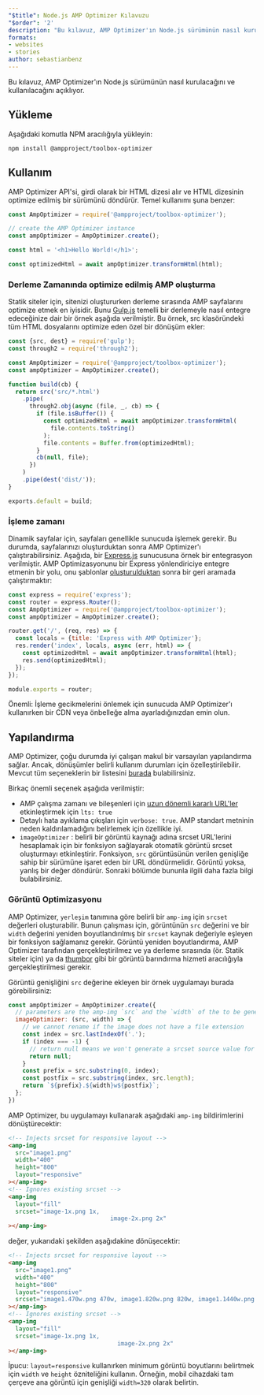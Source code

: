 ```yaml
---
"$title": Node.js AMP Optimizer Kılavuzu
"$order": '2'
description: "Bu kılavuz, AMP Optimizer'ın Node.js sürümünün nasıl kurulacağını ve kullanılacağını açıklıyor."
formats:
- websites
- stories
author: sebastianbenz
---
```


Bu kılavuz, AMP Optimizer'ın Node.js sürümünün nasıl kurulacağını ve kullanılacağını açıklıyor.

## Yükleme

Aşağıdaki komutla NPM aracılığıyla yükleyin:

```shell
npm install @ampproject/toolbox-optimizer
```

## Kullanım

AMP Optimizer API'si, girdi olarak bir HTML dizesi alır ve HTML dizesinin optimize edilmiş bir sürümünü döndürür. Temel kullanımı şuna benzer:

```js
const AmpOptimizer = require('@ampproject/toolbox-optimizer');

// create the AMP Optimizer instance
const ampOptimizer = AmpOptimizer.create();

const html = '<h1>Hello World!</h1>';

const optimizedHtml = await ampOptimizer.transformHtml(html);
```

### Derleme Zamanında optimize edilmiş AMP oluşturma

Statik siteler için, sitenizi oluştururken derleme sırasında AMP sayfalarını optimize etmek en iyisidir. Bunu [Gulp.js](https://gulpjs.com/) temelli bir derlemeyle nasıl entegre edeceğinize dair bir örnek aşağıda verilmiştir. Bu örnek, src klasöründeki tüm HTML dosyalarını optimize eden özel bir dönüşüm ekler:

```js
const {src, dest} = require('gulp');
const through2 = require('through2');

const AmpOptimizer = require('@ampproject/toolbox-optimizer');
const ampOptimizer = AmpOptimizer.create();

function build(cb) {
  return src('src/*.html')
    .pipe(
      through2.obj(async (file, _, cb) => {
        if (file.isBuffer()) {
          const optimizedHtml = await ampOptimizer.transformHtml(
            file.contents.toString()
          );
          file.contents = Buffer.from(optimizedHtml);
        }
        cb(null, file);
      })
    )
    .pipe(dest('dist/'));
}

exports.default = build;
```

### İşleme zamanı

Dinamik sayfalar için, sayfaları genellikle sunucuda işlemek gerekir. Bu durumda, sayfalarınızı oluşturduktan sonra AMP Optimizer'ı çalıştırabilirsiniz. Aşağıda, bir [Express.js](https://expressjs.com/) sunucusuna örnek bir entegrasyon verilmiştir. AMP Optimizasyonunu bir Express yönlendiriciye entegre etmenin bir yolu, onu şablonlar [oluşturulduktan](https://expressjs.com/en/api.html#app.render) sonra bir geri aramada çalıştırmaktır:

```js
const express = require('express');
const router = express.Router();
const AmpOptimizer = require('@ampproject/toolbox-optimizer');
const ampOptimizer = AmpOptimizer.create();

router.get('/', (req, res) => {
  const locals = {title: 'Express with AMP Optimizer'};
  res.render('index', locals, async (err, html) => {
    const optimizedHtml = await ampOptimizer.transformHtml(html);
    res.send(optimizedHtml);
  });
});

module.exports = router;
```

Önemli: İşleme gecikmelerini önlemek için sunucuda AMP Optimizer'ı kullanırken bir CDN veya önbelleğe alma ayarladığınızdan emin olun.

## Yapılandırma

AMP Optimizer, çoğu durumda iyi çalışan makul bir varsayılan yapılandırma sağlar. Ancak, dönüşümler belirli kullanım durumları için özelleştirilebilir. Mevcut tüm seçeneklerin bir listesini [burada](https://github.com/ampproject/amp-toolbox/tree/main/packages/optimizer#options) bulabilirsiniz.

Birkaç önemli seçenek aşağıda verilmiştir:

- AMP çalışma zamanı ve bileşenleri için [uzun dönemli kararlı URL'ler](https://github.com/ampproject/amphtml/blob/main/contributing/lts-release.md) etkinleştirmek için `lts: true`
- Detaylı hata ayıklama çıkışları için `verbose: true`. AMP standart metninin neden kaldırılamadığını belirlemek için özellikle iyi.
- `imageOptimizer` : belirli bir görüntü kaynağı adına srcset URL'lerini hesaplamak için bir fonksiyon sağlayarak otomatik görüntü srcset oluşturmayı etkinleştirir. Fonksiyon, `src` görüntüsünün verilen genişliğe sahip bir sürümüne işaret eden bir URL döndürmelidir. Görüntü yoksa, yanlış bir değer döndürür. Sonraki bölümde bununla ilgili daha fazla bilgi bulabilirsiniz.

### Görüntü Optimizasyonu

AMP Optimizer, `yerleşim` tanımına göre belirli bir `amp-img` için `srcset` değerleri oluşturabilir. Bunun çalışması için, görüntünün `src` değerini ve bir `width` değerini yeniden boyutlandırılmış bir `srcset` kaynak değeriyle eşleyen bir fonksiyon sağlamanız gerekir. Görüntü yeniden boyutlandırma, AMP Optimizer tarafından gerçekleştirilmez ve ya derleme sırasında (ör. Statik siteler için) ya da [thumbor](https://github.com/thumbor/thumbor) gibi bir görüntü barındırma hizmeti aracılığıyla gerçekleştirilmesi gerekir.

Görüntü genişliğini `src` değerine ekleyen bir örnek uygulamayı burada görebilirsiniz:

```js
const ampOptimizer = AmpOptimizer.create({
  // parameters are the amp-img `src` and the `width` of the to be generated srcset source value
  imageOptimizer: (src, width) => {
    // we cannot rename if the image does not have a file extension
    const index = src.lastIndexOf('.');
    if (index === -1) {
      // return null means we won't generate a srcset source value for this width
      return null;
    }
    const prefix = src.substring(0, index);
    const postfix = src.substring(index, src.length);
    return `${prefix}.${width}w${postfix}`;
  };
})
```

AMP Optimizer, bu uygulamayı kullanarak aşağıdaki `amp-img` bildirimlerini dönüştürecektir:

```html
<!-- Injects srcset for responsive layout -->
<amp-img
  src="image1.png"
  width="400"
  height="800"
  layout="responsive"
></amp-img>
<!-- Ignores existing srcset -->
<amp-img
  layout="fill"
  srcset="image-1x.png 1x,
                             image-2x.png 2x"
></amp-img>
```

değer, yukarıdaki şekilden aşağıdakine dönüşecektir:

```html
<!-- Injects srcset for responsive layout -->
<amp-img
  src="image1.png"
  width="400"
  height="800"
  layout="responsive"
  srcset="image1.470w.png 470w, image1.820w.png 820w, image1.1440w.png 1440w"
></amp-img>
<!-- Ignores existing srcset -->
<amp-img
  layout="fill"
  srcset="image-1x.png 1x,
                               image-2x.png 2x"
></amp-img>
```

İpucu: `layout=responsive` kullanırken minimum görüntü boyutlarını belirtmek için `width` ve `height` özniteliğini kullanın. Örneğin, mobil cihazdaki tam çerçeve ana görüntü için genişliği `width=320` olarak belirtin.
